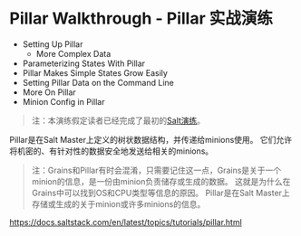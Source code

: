 # Pillar Walkthrough - Pillar 实战演练
+ Setting Up Pillar
  - More Complex Data
+ Parameterizing States With Pillar
+ Pillar Makes Simple States Grow Easily
+ Setting Pillar Data on the Command Line
+ More On Pillar
+ Minion Config in Pillar

> 注：本演练假定读者已经完成了最初的[Salt演练](https://docs.saltstack.com/en/latest/topics/tutorials/walkthrough.html#tutorial-salt-walk-through)。

Pillar是在Salt Master上定义的树状数据结构，并传递给minions使用。 它们允许将机密的、有针对性的数据安全地发送给相关的minions。

> 注：Grains和Pillar有时会混淆，只需要记住这一点，Grains是关于一个minion的信息，是一份由minion负责储存或生成的数据。 这就是为什么在Grains中可以找到OS和CPU类型等信息的原因。 Pillar是在Salt Master上存储或生成的关于minion或许多minions的信息。



https://docs.saltstack.com/en/latest/topics/tutorials/pillar.html
